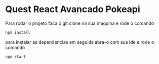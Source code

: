 # Quest React Avancado Pokeapi

Para rodar o projeto faca o git clone na sua maquina e rode o comando 
```bash
npm install
```
para instalar as dependencias em seguida abra-o com sua ide e rode o comando 
```bash
npm start
```
